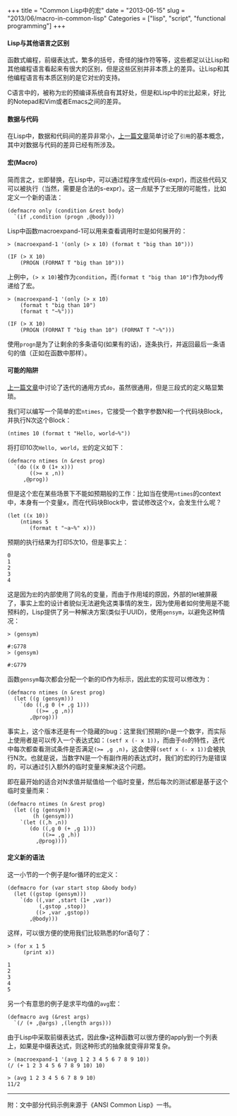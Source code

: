 +++
title = "Common Lisp中的宏"
date = "2013-06-15"
slug = "2013/06/macro-in-common-lisp"
Categories = ["lisp", "script", "functional programming"]
+++

#### Lisp与其他语言之区别

函数式编程，前缀表达式，繁多的括号，奇怪的操作符等等，这些都足以让Lisp和其他编程语言看起来有很大的区别，但是这些区别并非本质上的差异。让Lisp和其他编程语言有本质区别的是它对`宏`的支持。

C语言中的，被称为`宏`的预编译系统自有其好处，但是和Lisp中的`宏`比起来，好比的Notepad和Vim或者Emacs之间的差异。

#### 数据与代码

在Lisp中，数据和代码间的差异非常小，[上一篇文章](http://icodeit.org/2013/06/common-lisp-basic/)简单讨论了`引用`的基本概念，其中对数据与代码的差异已经有所涉及。

#### 宏(Macro)

简而言之，`宏`即替换，在Lisp中，可以通过程序生成代码(s-expr)，而这些代码又可以被执行（当然，需要是合法的s-expr）。这一点赋予了`宏`无限的可能性，比如定义一个新的语法：

```
(defmacro only (condition &rest body)
  `(if ,condition (progn ,@body)))
```

Lisp中函数macroexpand-1可以用来查看调用时`宏`是如何展开的：

```
> (macroexpand-1 '(only (> x 10) (format t "big than 10")))   

(IF (> X 10)
    (PROGN (FORMAT T "big than 10")))
```

上例中，`(> x 10)`被作为`condition`，而`(format t "big than 10")`作为`body`传递给了宏。

```
> (macroexpand-1 '(only (> x 10) 
	(format t "big than 10")
	(format t "~%")))

(IF (> X 10)
    (PROGN (FORMAT T "big than 10") (FORMAT T "~%")))
```

使用`progn`是为了让剩余的多条语句(如果有的话)，逐条执行，并返回最后一条语句的值（正如在函数中那样）。


#### 可能的陷阱

[上一篇文章](http://icodeit.org/2013/06/common-lisp-basic/)中讨论了迭代的通用方式`do`，虽然很通用，但是三段式的定义略显繁琐。

我们可以编写一个简单的宏`ntimes`，它接受一个数字参数N和一个代码块Block，并执行N次这个Block：

```
(ntimes 10 (format t "Hello, world~%"))
```

将打印10次`Hello, world`，`宏`的定义如下：

```
(defmacro ntimes (n &rest prog)
  `(do ((x 0 (1+ x)))
       ((>= x ,n))
     ,@prog))
```

但是这个宏在某些场景下不能如预期般的工作：比如当在使用`ntimes`的context中，本身有一个变量x，而在代码块Block中，尝试修改这个x，会发生什么呢？


```
(let ((x 10))
    (ntimes 5
       (format t "~a~%" x)))
```

预期的执行结果为打印5次10，但是事实上：

```
0
1
2
3
4
```

这是因为`宏`的内部使用了同名的变量，而由于作用域的原因，外部的let被屏蔽了，事实上宏的设计者貌似无法避免这类事情的发生，因为使用者如何使用是不能预料的，Lisp提供了另一种解决方案(类似于UUID)，使用`gensym`，以避免这种情况：

```
> (gensym)

#:G778
> (gensym)

#:G779
```

函数`gensym`每次都会分配一个新的ID作为标示，因此宏的实现可以修改为：

```
(defmacro ntimes (n &rest prog)
  (let ((g (gensym)))
    `(do ((,g 0 (+ ,g 1)))
         ((>= ,g ,n))
       ,@prog)))
```

事实上，这个版本还是有一个隐藏的bug：这里我们预期的n是一个数字，而实际上使用者是可以传入一个表达式如：`(setf x (- x 1))`，而由于`do`的特性，迭代中每次都查看测试条件是否满足`(>= ,g ,n)`，这会使得`(setf x (- x 1))`会被执行N次。也就是说，当数字N是一个有副作用的表达式时，我们的宏的行为是错误的，可以通过引入额外的临时变量来解决这个问题。

即在最开始的适合对N求值并赋值给一个临时变量，然后每次的测试都是基于这个临时变量而来：

```
(defmacro ntimes (n &rest prog)
  (let ((g (gensym))
        (h (gensym)))
    `(let ((,h ,n))
       (do ((,g 0 (+ ,g 1)))
           ((>= ,g ,h))
         ,@prog))))
```

#### 定义新的语法

这一小节的一个例子是for循环的`宏`定义：

```
(defmacro for (var start stop &body body)
  (let ((gstop (gensym)))
    `(do ((,var ,start (1+ ,var))
          (,gstop ,stop))
         ((> ,var ,gstop))
       ,@body)))
```

这样，可以很方便的使用我们比较熟悉的for语句了：

```
> (for x 1 5
     (print x))

1 
2 
3 
4 
5 
```

另一个有意思的例子是求平均值的`avg`宏：

```
(defmacro avg (&rest args)
  `(/ (+ ,@args) ,(length args)))
```

由于Lisp中采取前缀表达式，因此像`+`这种函数可以很方便的apply到一个列表上，如果是中缀表达式，则这种形式的抽象就变得非常复杂。

```
> (macroexpand-1 '(avg 1 2 3 4 5 6 7 8 9 10))
(/ (+ 1 2 3 4 5 6 7 8 9 10) 10)

> (avg 1 2 3 4 5 6 7 8 9 10)
11/2
```

- - -

附：文中部分代码示例来源于《ANSI Common Lisp》一书。
